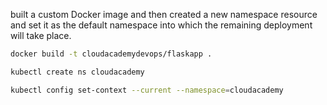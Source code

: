 

 built a custom Docker image and then created a new namespace resource and set it as the default namespace into which the remaining deployment will take place.

```bash
docker build -t cloudacademydevops/flaskapp .

kubectl create ns cloudacademy

kubectl config set-context --current --namespace=cloudacademy
```
